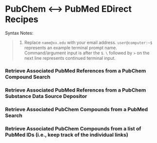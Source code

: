 # PubChem <--> PubMed EDirect Recipes

Syntax Notes:

> 1. Replace `name@xx.edu` with your email address.
> `user@computer:~$` represents an example terminal prompt name. Command/argument input is after the `$`.
> `\` followed by `>` on the next line represents continued terminal input.

### Retrieve Associated PubMed References from a PubChem Compound Search

### Retrieve Associated PubMed References from a PubChem Substance Data Source Depositor

### Retrieve Associated PubChem Compounds from a PubMed Search

### Retrieve Associated PubChem Compounds from a list of PubMed IDs (i.e., keep track of the individual links)
